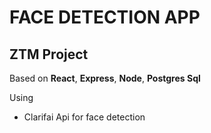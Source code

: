 # FACE DETECTION APP

## ZTM Project

Based on **React**, **Express**, **Node**, **Postgres Sql**

Using 
* Clarifai Api for face detection